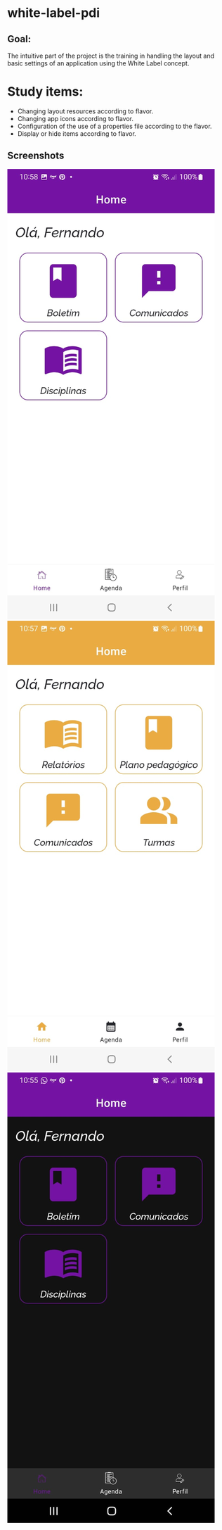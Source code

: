 # white-label-pdi

## Goal:
The intuitive part of the project is the training in handling the layout and basic settings of an application using the White Label concept.


# Study items:

- Changing layout resources according to flavor.
- Changing app icons according to flavor.
- Configuration of the use of a properties file according to the flavor.
- Display or hide items according to flavor.


## Screenshots 
![image](https://github.com/LaryssaGomesF/White-Label/blob/main/app/src/main/res/drawable/printapp1.jpeg)
![image](https://github.com/LaryssaGomesF/White-Label/blob/main/app/src/main/res/drawable/printapp2.jpeg)
![image](https://github.com/LaryssaGomesF/White-Label/blob/main/app/src/main/res/drawable/printapp3.jpeg)
